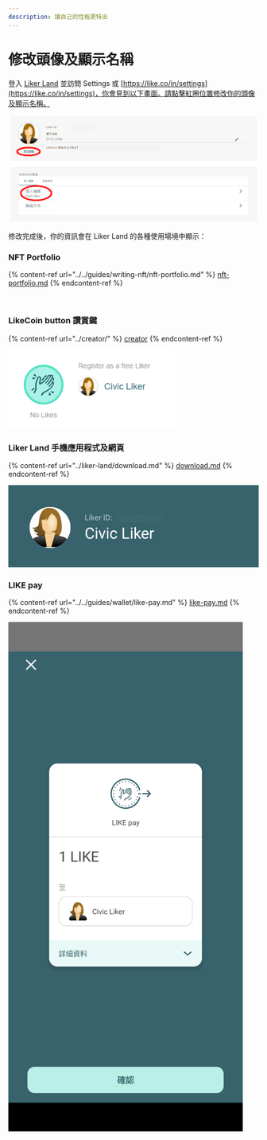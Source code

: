 ```yaml
---
description: 讓自己的性格更特出
---
```


# 修改頭像及顯示名稱

登入 [Liker Land](https://liker.land/) 並訪問 Settings 或 [https://like.co/in/settings](https://like.co/in/settings)，你會見到以下畫面。請點擊紅圈位置修改你的頭像及顯示名稱。

![](<../../.gitbook/assets/Settings 01.png>)

修改完成後，你的資訊會在 Liker Land 的各種使用場境中顯示：

### NFT Portfolio

{% content-ref url="../../guides/writing-nft/nft-portfolio.md" %}
[nft-portfolio.md](../../guides/writing-nft/nft-portfolio.md)
{% endcontent-ref %}

<figure><img src="broken-reference" alt=""><figcaption></figcaption></figure>

### LikeCoin button 讚賞鍵

{% content-ref url="../creator/" %}
[creator](../creator/)
{% endcontent-ref %}

![](<../../.gitbook/assets/Settings 02.png>)

### Liker Land 手機應用程式及網頁

{% content-ref url="../liker-land/download.md" %}
[download.md](../liker-land/download.md)
{% endcontent-ref %}

![](<../../.gitbook/assets/Settings 03.png>)

### LIKE pay

{% content-ref url="../../guides/wallet/like-pay.md" %}
[like-pay.md](../../guides/wallet/like-pay.md)
{% endcontent-ref %}

![](<../../.gitbook/assets/Settings 04.png>)
